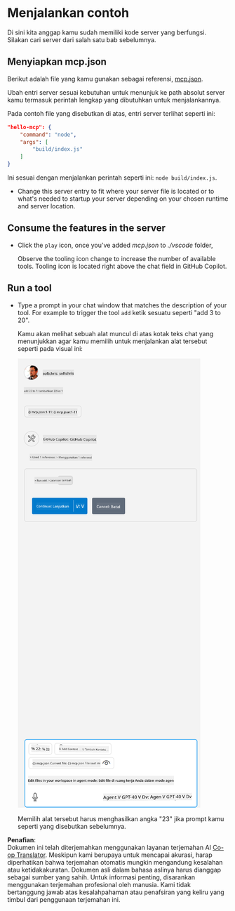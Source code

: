 <!--
CO_OP_TRANSLATOR_METADATA:
{
  "original_hash": "a91ca54debdfb015649e4786545694b3",
  "translation_date": "2025-06-17T16:01:30+00:00",
  "source_file": "03-GettingStarted/04-vscode/solution/README.md",
  "language_code": "id"
}
-->
# Menjalankan contoh

Di sini kita anggap kamu sudah memiliki kode server yang berfungsi. Silakan cari server dari salah satu bab sebelumnya.

## Menyiapkan mcp.json

Berikut adalah file yang kamu gunakan sebagai referensi, [mcp.json](../../../../../03-GettingStarted/04-vscode/solution/mcp.json).

Ubah entri server sesuai kebutuhan untuk menunjuk ke path absolut server kamu termasuk perintah lengkap yang dibutuhkan untuk menjalankannya.

Pada contoh file yang disebutkan di atas, entri server terlihat seperti ini:

```json
"hello-mcp": {
    "command": "node",
    "args": [
        "build/index.js"
    ]
}
```

Ini sesuai dengan menjalankan perintah seperti ini: `node build/index.js`.

- Change this server entry to fit where your server file is located or to what's needed to startup your server depending on your chosen runtime and server location.

## Consume the features in the server

- Click the `play` icon, once you've added *mcp.json* to *./vscode* folder,

    Observe the tooling icon change to increase the number of available tools. Tooling icon is located right above the chat field in GitHub Copilot.

## Run a tool

- Type a prompt in your chat window that matches the description of your tool. For example to trigger the tool `add` ketik sesuatu seperti "add 3 to 20".

    Kamu akan melihat sebuah alat muncul di atas kotak teks chat yang menunjukkan agar kamu memilih untuk menjalankan alat tersebut seperti pada visual ini:

    ![VS Code menunjukkan bahwa ingin menjalankan alat](../../../../../translated_images/vscode-agent.d5a0e0b897331060518fe3f13907677ef52b879db98c64d68a38338608f3751e.id.png)

    Memilih alat tersebut harus menghasilkan angka "23" jika prompt kamu seperti yang disebutkan sebelumnya.

**Penafian**:  
Dokumen ini telah diterjemahkan menggunakan layanan terjemahan AI [Co-op Translator](https://github.com/Azure/co-op-translator). Meskipun kami berupaya untuk mencapai akurasi, harap diperhatikan bahwa terjemahan otomatis mungkin mengandung kesalahan atau ketidakakuratan. Dokumen asli dalam bahasa aslinya harus dianggap sebagai sumber yang sahih. Untuk informasi penting, disarankan menggunakan terjemahan profesional oleh manusia. Kami tidak bertanggung jawab atas kesalahpahaman atau penafsiran yang keliru yang timbul dari penggunaan terjemahan ini.